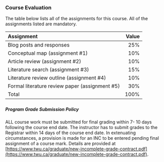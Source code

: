 ### Course Evaluation

The table below lists all of the assignments for this course.  All of the assignments listed are mandatory.

| Assignment | Value |
| :--- | ---: |
| Blog posts and responses | 25% |
| Conceptual map \(assignment \#1\) | 10% |
| Article review \(assignment \#2\) | 10% |
| Literature search \(assignment \#3\) | 15% |
| Literature review outline \(assignment \#4\) | 10% |
| Formal literature review paper \(assignment \#5\) | 30% |
| Total | 100% |

##### 

##### Program Grade Submission Policy

ALL course work must be submitted for final grading within 7- 10 days following the course end date. The instructor has to submit grades to the Registrar within 14 days of the course end date. In extenuating circumstances, a provision is made for an INC to be entered pending final assignment of a course mark. Details are provided at [https://www.twu.ca/graduate/new-incomplete-grade-contract.pdf](https://www.twu.ca/graduate/new-incomplete-grade-contract.pdf).

